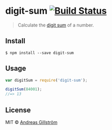 # digit-sum [![Build Status](https://travis-ci.org/gillstrom/digit-sum.svg?branch=master)](https://travis-ci.org/gillstrom/digit-sum)

> Calculate the [digit sum](https://en.wikipedia.org/wiki/Digit_sum) of a number.


## Install

```
$ npm install --save digit-sum
```


## Usage

```js
var digitSum = require('digit-sum');

digitSum(84001);
//=> 13
```


## License

MIT © [Andreas Gillström](http://github.com/gillstrom)
